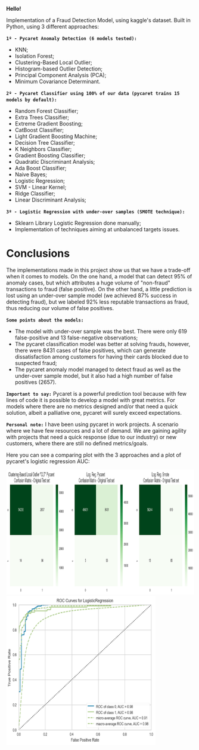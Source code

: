 **Hello!**

Implementation of a Fraud Detection Model, using kaggle's dataset. Built in Python, using 3 different approaches:

**`1º - Pycaret Anomaly Detection (6 models tested):`**
* KNN;
* Isolation Forest;
* Clustering-Based Local Outlier;
* Histogram-based Outlier Detection;
* Principal Component Analysis (PCA);
* Minimum Covariance Determinant.


**`2º - Pycaret Classifier using 100% of our data (pycaret trains 15 models by default):`**
* Random Forest Classifier;
* Extra Trees Classifier;
* Extreme Gradient Boosting;
* CatBoost Classifier;
* Light Gradient Boosting Machine;
* Decision Tree Classifier;
* K Neighbors Classifier;
* Gradient Boosting Classifier;
* Quadratic Discriminant Analysis;
* Ada Boost Classifier;
* Naive Bayes;
* Logistic Regression;
* SVM - Linear Kernel;
* Ridge Classifier;
* Linear Discriminant Analysis;


**`3º - Logistic Regression with under-over samples (SMOTE technique):`**
* Sklearn Library Logistic Regression done manually;
* Implementation of techniques aiming at unbalanced targets issues.

# **Conclusions**

The implementations made in this project show us that we have a trade-off when it comes to models. On the one hand, a model that can detect 95% of anomaly cases, but which attributes a huge volume of "non-fraud" transactions to fraud (false positive). On the other hand, a little prediction is lost using an under-over sample model (we achieved 87% success in detecting fraud), but we labeled 92% less reputable transactions as fraud, thus reducing our volume of false positives.

**`Some points about the models:`**

* The model with under-over sample was the best. There were only 619 false-positive and 13 false-negative observations;
* The pycaret classification model was better at solving frauds, however, there were 8431 cases of false positives, which can generate dissatisfaction among customers for having their cards blocked due to suspected fraud;
* The pycaret anomaly model managed to detect fraud as well as the under-over sample model, but it also had a high number of false positives (2657).


**`Important to say:`** Pycaret is a powerful prediction tool because with few lines of code it is possible to develop a model with great metrics. For models where there are no metrics designed and/or that need a quick solution, albeit a palliative one, pycaret will surely exceed expectations.


**`Personal note:`** I have been using pycaret in work projects. A scenario where we have few resources and a lot of demand. We are gaining agility with projects that need a quick response (due to our industry) or new customers, where there are still no defined metrics/goals.

Here you can see a comparing plot with the 3 approaches and a plot of pycaret's logistic regression AUC:


<img src="./print_examples/image_1.png" height="335" width="1145">

<img src="./print_examples/image_2.png" height="400" width="400">
